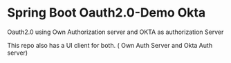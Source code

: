 # Spring Boot Oauth2.0-Demo Okta
Oauth2.0 using Own Authorization server and OKTA as authorization Server

This repo also has a UI client for both. ( Own Auth Server and Okta Auth server)
